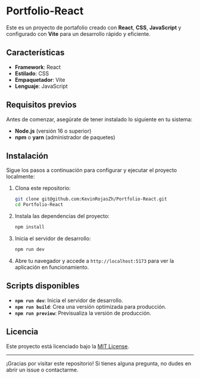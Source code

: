 # Portfolio-React

Este es un proyecto de portafolio creado con **React**, **CSS**, **JavaScript** y configurado con **Vite** para un desarrollo rápido y eficiente.

## Características

- **Framework**: React
- **Estilado**: CSS
- **Empaquetador**: Vite
- **Lenguaje**: JavaScript

## Requisitos previos

Antes de comenzar, asegúrate de tener instalado lo siguiente en tu sistema:

- **Node.js** (versión 16 o superior)
- **npm** o **yarn** (administrador de paquetes)

## Instalación

Sigue los pasos a continuación para configurar y ejecutar el proyecto localmente:

1. Clona este repositorio:
   ```bash
   git clone git@github.com:KevinRojasZh/Portfolio-React.git
   cd Portfolio-React
   ```

2. Instala las dependencias del proyecto:
   ```bash
   npm install
   ```

3. Inicia el servidor de desarrollo:
   ```bash
   npm run dev
   ```

4. Abre tu navegador y accede a `http://localhost:5173` para ver la aplicación en funcionamiento.

## Scripts disponibles

- **`npm run dev`**: Inicia el servidor de desarrollo.
- **`npm run build`**: Crea una versión optimizada para producción.
- **`npm run preview`**: Previsualiza la versión de producción.

## Licencia

Este proyecto está licenciado bajo la [MIT License](LICENSE).

---

¡Gracias por visitar este repositorio! Si tienes alguna pregunta, no dudes en abrir un issue o contactarme.


